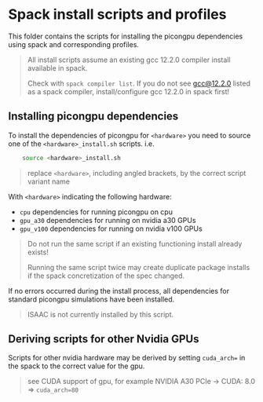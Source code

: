 Spack install scripts and profiles
==================================
This folder contains the scripts for installing the picongpu dependencies using spack and corresponding profiles.

> All install scripts assume an existing gcc 12.2.0 compiler install available in spack.
>
> Check with `spack compiler list`.
> If you do not see gcc@12.2.0 listed as a spack compiler, install/configure gcc
> 12.2.0 in spack first!

Installing picongpu dependencies
--------------------------------
To install the dependencies of picongpu for `<hardware>` you need to source one of the `<hardware>_install.sh` scripts.
i.e.
```bash
    source <hardware>_install.sh
```
> replace `<hardware>`, including angled brackets, by the correct script variant name

With `<hardware>` indicating the following hardware:
- `cpu` dependencies for running picongpu on cpu
- `gpu_a30` dependencies for running on nvidia a30 GPUs
- `gpu_v100` dependencies for running on nvidia v100 GPUs

> Do not run the same script if an existing functioning install already exists!
>
> Running the same script twice may create duplicate package installs if the spack concretization of the spec changed.

If no errors occurred during the install process, all dependencies for standard picongpu simulations have been installed.

> ISAAC is not currently installed by this script.

Deriving scripts for other Nvidia GPUs
---------------------------------------------

Scripts for other nvidia hardware may be derived by setting `cuda_arch=` in the spack to the correct value for the gpu.

> see CUDA support of gpu, for example NVIDIA A30 PCIe -> CUDA: 8.0 => `cuda_arch=80`
